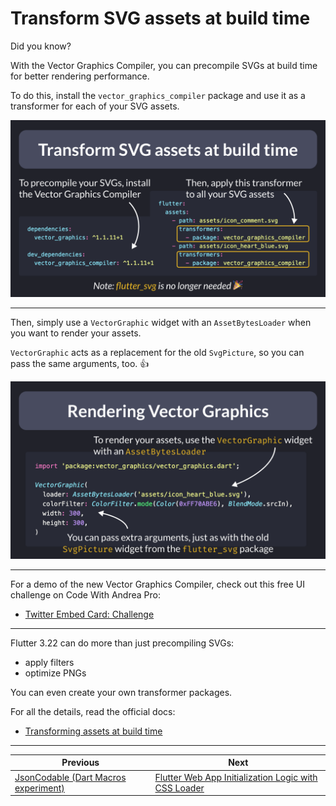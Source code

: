 # Transform SVG assets at build time

Did you know?

With the Vector Graphics Compiler, you can precompile SVGs at build time for better rendering performance.

To do this, install the `vector_graphics_compiler` package and use it as a transformer for each of your SVG assets.

![](161.1.png)

<!--
dependencies:
  vector_graphics: ^1.1.11+1

dev_dependencies:
  vector_graphics_compiler: ^1.1.11+1

flutter:
  assets:
    - path: assets/icon_comment.svg
      transformers:
        - package: vector_graphics_compiler
    - path: assets/icon_heart_blue.svg
      transformers:
        - package: vector_graphics_compiler
-->

---

Then, simply use a `VectorGraphic` widget with an `AssetBytesLoader` when you want to render your assets.

`VectorGraphic` acts as a replacement for the old `SvgPicture`, so you can pass the same arguments, too. 👍

![](161.2.png)

<!--
import 'package:vector_graphics/vector_graphics.dart';

VectorGraphic(
  loader: AssetBytesLoader('assets/icon_heart_blue.svg'),
  colorFilter: ColorFilter.mode(Color(0xFF70ABE6), BlendMode.srcIn),
  width: 300,
  height: 300,
)
-->

---

For a demo of the new Vector Graphics Compiler, check out this free UI challenge on Code With Andrea Pro:

- [Twitter Embed Card: Challenge](https://pro.codewithandrea.com/flutter-ui-challenges/001-twitter-embed-card/01-intro)

---

Flutter 3.22 can do more than just precompiling SVGs:

- apply filters
- optimize PNGs

You can even create your own transformer packages.

For all the details, read the official docs:

- [Transforming assets at build time](https://docs.flutter.dev/ui/assets/asset-transformation)

---

| Previous | Next |
| -------- | ---- |
| [JsonCodable (Dart Macros experiment)](../0160-dart-macros-json-codable/index.md) | [Flutter Web App Initialization Logic with CSS Loader](../0162-flutter-web-app-initialization-logic/index.md) |

<!-- TWITTER|https://x.com/biz84/status/1791392190716952636 -->
<!-- LINKEDIN|https://www.linkedin.com/posts/andreabizzotto_did-you-know-with-the-vector-graphics-compiler-activity-7197158879045054464-pp9p -->



